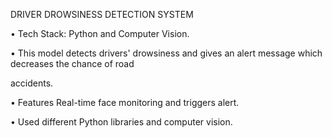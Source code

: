 DRIVER DROWSINESS DETECTION SYSTEM

• Tech Stack: Python and Computer Vision. 

• This model detects drivers' drowsiness and gives an alert message which decreases the chance of road 

accidents.

• Features Real-time face monitoring and triggers alert. 

• Used different Python libraries and computer vision.
